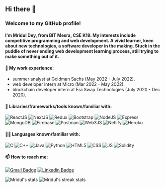 <!-- <img align="right" height="400" width="100%" alt="GIF" src="https://miro.medium.com/max/1360/1*IRGHmiGsa16stedQvIaZfw.gif" /> -->

## Hi there 👋

### Welcome to my GitHub profile!
#### I'm Mridul Dey, from BIT Mesra, CSE K19. My interests include competitive programming and web development. A vivid learner, keen about new technologies, a software developer in the making. Stuck in the puddle of never ending web development learning process, still trying to make something out of it.

#### 🔭 My work experience:
- summer analyst at Goldman Sachs (May 2022 - July 2022).
- web developer intern at Micro (Mar 2022 - May 2022).
- blockchain developer intern at Era Swap Technologies (July 2020 - Dec 2020). 

<!-- #### 🌱 I’m currently learning:
- full-stack web development.
- brushing my DSA knwoledge & CP skills. -->

#### 💬 Libraries/frameworks/tools known/familiar with:
![ReactJS](https://img.shields.io/badge/React-20232A?style=for-the-badge&logo=react&logoColor=61DAFB)
![NextJS](https://img.shields.io/badge/next.js-000000?style=for-the-badge&logo=nextdotjs&logoColor=white)
![Redux](https://img.shields.io/badge/Redux-593D88?style=for-the-badge&logo=redux&logoColor=white)
![Bootstrap](https://img.shields.io/badge/Bootstrap-563D7C?style=for-the-badge&logo=bootstrap&logoColor=white)
![NodeJS](https://img.shields.io/badge/Node.js-339933?style=for-the-badge&logo=nodedotjs&logoColor=white)
![Express](https://img.shields.io/badge/Express.js-000000?style=for-the-badge&logo=express&logoColor=white)
![MongoDB](https://img.shields.io/badge/MongoDB-4EA94B?style=for-the-badge&logo=mongodb&logoColor=white)
![Firebase](https://img.shields.io/badge/firebase-ffca28?style=for-the-badge&logo=firebase&logoColor=black)
![Postman](https://img.shields.io/badge/Postman-FF6C37?style=for-the-badge&logo=Postman&logoColor=white)
![Web3JS](https://img.shields.io/badge/web3.js-F16822?style=for-the-badge&logo=web3.js&logoColor=white)
![Netlify](https://img.shields.io/badge/Netlify-00C7B7?style=for-the-badge&logo=netlify&logoColor=white)
![Heroku](https://img.shields.io/badge/Heroku-430098?style=for-the-badge&logo=heroku&logoColor=white)

#### 👩‍💻 Languages known/familiar with:
![C](https://img.shields.io/badge/C-00599C?style=for-the-badge&logo=c&logoColor=white)
![C++](https://img.shields.io/badge/C%2B%2B-00599C?style=for-the-badge&logo=c%2B%2B&logoColor=white)
![Java](https://img.shields.io/badge/Java-ED8B00?style=for-the-badge&logo=java&logoColor=white)
![Python](https://img.shields.io/badge/Python-FFD43B?style=for-the-badge&logo=python&logoColor=blue)
![HTML5](https://img.shields.io/badge/HTML5-E34F26?style=for-the-badge&logo=html5&logoColor=white)
![CSS](https://img.shields.io/badge/CSS3-1572B6?style=for-the-badge&logo=css3&logoColor=white)
![JS](https://img.shields.io/badge/JavaScript-323330?style=for-the-badge&logo=javascript&logoColor=F7DF1E)
![Solidity](https://img.shields.io/badge/Solidity-e6e6e6?style=for-the-badge&logo=solidity&logoColor=black)

#### 📫 How to reach me:

[![Gmail Badge](https://img.shields.io/badge/Gmail-D14836?style=for-the-badge&logo=gmail&logoColor=white)](mailto:mridul.dgp2015@gmail.com) [![Linkedin Badge](https://img.shields.io/badge/LinkedIn-0077B5?style=for-the-badge&logo=linkedin&logoColor=white)](https://www.linkedin.com/in/mridul4101/) 

<!-- Github stats -->
![Mridul's stats](https://github-readme-stats.vercel.app/api?username=mridul4101&count_private=true&theme=radical) ![Mridul's streak stats](https://github-readme-streak-stats.herokuapp.com/?user=mridul4101&count_private=true&theme=radical)

<!-- ![Mridul's summary profile card](https://github-profile-summary-cards.vercel.app/api/cards/profile-details?username=mridul4101&theme=vue) -->
<!-- ![Mridul's most used languages](https://github-readme-stats.vercel.app/api/top-langs/?username=mridul4101&count_private=true&theme=radical) -->
<!-- ![Mridul's Activity Graph](https://activity-graph.herokuapp.com/graph?username=mridul4101&count_private=true&theme=radical) -->
